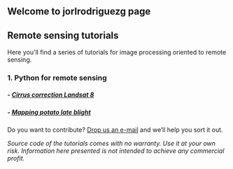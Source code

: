 ## Welcome to jorlrodriguezg page

## Remote sensing tutorials 

Here you'll find a series of tutorials for image processing oriented to remote sensing. 

### 1. Python for remote sensing

##### - [Cirrus correction Landsat 8](Cirrus_Correction_All_Bands_L8.md)
##### - [Mapping potato late blight](Mapping_potato_late_blight_from_UAV-based_multispectral_imagery.md)

Do you want to contribute? [Drop us an e-mail](mailto:jorodriguezga@unal.edu.co.com) and we’ll help you sort it out.

*Source code of the tutorials comes with no warranty. Use it at your own risk.*
*Information here presented is not intended to achieve any commercial profit.*



